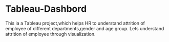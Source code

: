 # Tableau-Dashbord
This ia a Tableau project,which helps HR to understand attrition of employee of different departments,gender and age group.
Lets understand attrition of employee through visualization.
